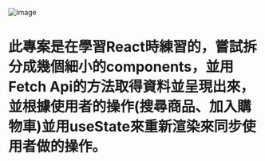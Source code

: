 ![image](https://github.com/sam0629/react-drink/blob/main/ezgif.com-gif-maker.gif)
# 此專案是在學習React時練習的，嘗試拆分成幾個細小的components，並用Fetch Api的方法取得資料並呈現出來，並根據使用者的操作(搜尋商品、加入購物車)並用useState來重新渲染來同步使用者做的操作。
